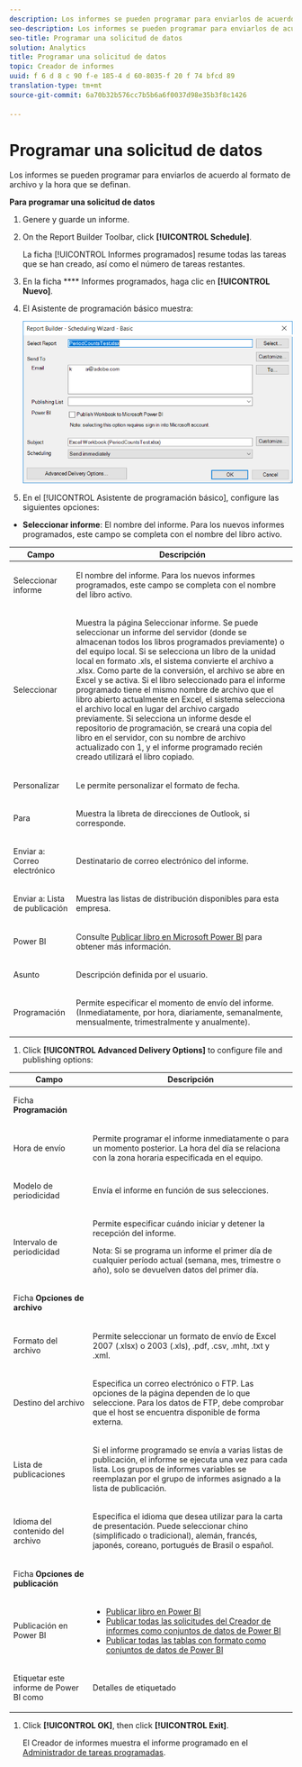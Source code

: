 ```yaml
---
description: Los informes se pueden programar para enviarlos de acuerdo al formato de archivo y la hora que se definan.
seo-description: Los informes se pueden programar para enviarlos de acuerdo al formato de archivo y la hora que se definan.
seo-title: Programar una solicitud de datos
solution: Analytics
title: Programar una solicitud de datos
topic: Creador de informes
uuid: f 6 d 8 c 90 f-e 185-4 d 60-8035-f 20 f 74 bfcd 89
translation-type: tm+mt
source-git-commit: 6a70b32b576cc7b5b6a6f0037d98e35b3f8c1426

---
```



# Programar una solicitud de datos

Los informes se pueden programar para enviarlos de acuerdo al formato de archivo y la hora que se definan.

**Para programar una solicitud de datos**

1. Genere y guarde un informe.
1. On the Report Builder Toolbar, click **[!UICONTROL Schedule]**.

   La ficha [!UICONTROL Informes programados] resume todas las tareas que se han creado, así como el número de tareas restantes.
1. En la ficha **** Informes programados, haga clic en **[!UICONTROL Nuevo]**.
1. El Asistente de programación básico muestra:

   ![](assets/simple-schedule-wizard.png)

1. En el [!UICONTROL Asistente de programación básico], configure las siguientes opciones:

* **Seleccionar informe**: El nombre del informe. Para los nuevos informes programados, este campo se completa con el nombre del libro activo.

<table id="table_6D5B1B832EB0451293F1902E2A1D1068"> 
 <thead> 
  <tr> 
   <th colname="col1" class="entry"> Campo </th> 
   <th colname="col2" class="entry"> Descripción </th> 
  </tr>
 </thead>
 <tbody> 
  <tr> 
   <td colname="col1"> <p>Seleccionar informe </p> </td> 
   <td colname="col2"> <p>El nombre del informe. Para los nuevos informes programados, este campo se completa con el nombre del libro activo. </p> </td> 
  </tr> 
  <tr> 
   <td colname="col1"> <p>Seleccionar </p> </td> 
   <td colname="col2"> <p>Muestra la página <span class="wintitle">Seleccionar informe</span>. Se puede seleccionar un informe del servidor (donde se almacenan todos los libros programados previamente) o del equipo local. Si se selecciona un libro de la unidad local en formato <span class="filepath">.xls</span>, el sistema convierte el archivo a <span class="filepath">.xlsx</span>. Como parte de la conversión, el archivo se abre en Excel y se activa. Si el libro seleccionado para el informe programado tiene el mismo nombre de archivo que el libro abierto actualmente en Excel, el sistema selecciona el archivo local en lugar del archivo cargado previamente. Si selecciona un informe desde el repositorio de programación, se creará una copia del libro en el servidor, con su nombre de archivo actualizado con 1, y el informe programado recién creado utilizará el libro copiado. </p> </td> 
  </tr> 
  <tr> 
   <td colname="col1"> <p>Personalizar </p> </td> 
   <td colname="col2"> <p>Le permite personalizar el formato de fecha. </p> </td> 
  </tr> 
  <tr> 
   <td colname="col1"> <p>Para </p> </td> 
   <td colname="col2"> <p>Muestra la libreta de direcciones de Outlook, si corresponde. </p> </td> 
  </tr> 
  <tr> 
   <td colname="col1"> <p>Enviar a: Correo electrónico </p> </td> 
   <td colname="col2"> <p>Destinatario de correo electrónico del informe. </p> </td> 
  </tr> 
  <tr> 
   <td colname="col1"> <p>Enviar a: Lista de publicación </p> </td> 
   <td colname="col2"> <p>Muestra las listas de distribución disponibles para esta empresa. </p> </td> 
  </tr> 
  <tr> 
   <td colname="col1"> <p>Power BI </p> </td> 
   <td colname="col2"> <p>Consulte <a href="../../analyze/report-builder/c-publish-power-bi/integration-power-bi.md#section_BA137EA92A46483F83BB5C1C40FBA002" format="dita" scope="local">Publicar libro en Microsoft Power BI</a> para obtener más información. </p> </td> 
  </tr> 
  <tr> 
   <td colname="col1"> <p>Asunto </p> </td> 
   <td colname="col2"> <p>Descripción definida por el usuario. </p> </td> 
  </tr> 
  <tr> 
   <td colname="col1"> <p>Programación </p> </td> 
   <td colname="col2"> <p> Permite especificar el momento de envío del informe. (Inmediatamente, por hora, diariamente, semanalmente, mensualmente, trimestralmente y anualmente). </p> </td> 
  </tr> 
 </tbody> 
</table>

1. Click **[!UICONTROL Advanced Delivery Options]** to configure file and publishing options:

<table id="table_1BA8A5600DE94A33B83B096E69CE15F3"> 
 <thead> 
  <tr> 
   <th colname="col1" class="entry"> Campo </th> 
   <th colname="col2" class="entry"> Descripción </th> 
  </tr>
 </thead>
 <tbody> 
  <tr> 
   <td colname="col1"> <p>Ficha <b>Programación</b> </p> </td> 
   <td colname="col2"> </td> 
  </tr> 
  <tr> 
   <td colname="col1"> <p>Hora de envío </p> </td> 
   <td colname="col2"> <p>Permite programar el informe inmediatamente o para un momento posterior. La hora del día se relaciona con la zona horaria especificada en el equipo. </p> </td> 
  </tr> 
  <tr> 
   <td colname="col1"> <p>Modelo de periodicidad </p> </td> 
   <td colname="col2"> <p>Envía el informe en función de sus selecciones. </p> </td> 
  </tr> 
  <tr> 
   <td colname="col1"> <p>Intervalo de periodicidad </p> </td> 
   <td colname="col2"> <p>Permite especificar cuándo iniciar y detener la recepción del informe. </p> <p> <p>Nota: Si se programa un informe el primer día de cualquier período actual (semana, mes, trimestre o año), solo se devuelven datos del primer día. </p> </p> </td> 
  </tr> 
  <tr> 
   <td colname="col1"> <p>Ficha <b>Opciones de archivo</b> </p> </td> 
   <td colname="col2"> </td> 
  </tr> 
  <tr> 
   <td colname="col1"> <p>Formato del archivo </p> </td> 
   <td colname="col2"> <p>Permite seleccionar un formato de envío de Excel 2007 (<span class="filepath">.xlsx</span>) o 2003 (<span class="filepath">.xls</span>), <span class="filepath">.pdf</span>, <span class="filepath">.csv</span>, <span class="filepath">.mht</span>, <span class="filepath">.txt</span> y <span class="filepath">.xml</span>. </p> </td> 
  </tr> 
  <tr> 
   <td colname="col1"> <p> Destino del archivo </p> </td> 
   <td colname="col2"> <p> Especifica un correo electrónico o FTP. Las opciones de la página dependen de lo que seleccione. Para los datos de FTP, debe comprobar que el host se encuentra disponible de forma externa. </p> </td> 
  </tr> 
  <tr> 
   <td colname="col1"> <p>Lista de publicaciones </p> </td> 
   <td colname="col2"> <p> Si el informe programado se envía a varias listas de publicación, el informe se ejecuta una vez para cada lista. Los grupos de informes variables se reemplazan por el grupo de informes asignado a la lista de publicación. </p> </td> 
  </tr> 
  <tr> 
   <td colname="col1"> <p>Idioma del contenido del archivo </p> </td> 
   <td colname="col2"> <p>Especifica el idioma que desea utilizar para la carta de presentación. Puede seleccionar chino (simplificado o tradicional), alemán, francés, japonés, coreano, portugués de Brasil o español. </p> </td> 
  </tr> 
  <tr> 
   <td colname="col1"> <p>Ficha <b>Opciones de publicación</b> </p> </td> 
   <td colname="col2"> </td> 
  </tr> 
  <tr> 
   <td colname="col1"> <p>Publicación en Power BI </p> </td> 
   <td colname="col2"> 
    <ul id="ul_40697E4FB2CE4F34B857FBF153D6D6D5"> 
     <li id="li_023E4750814D415EBC899269C9EA5D46"><a href="../../analyze/report-builder/c-publish-power-bi/integration-power-bi.md#section_BA137EA92A46483F83BB5C1C40FBA002" format="dita" scope="local"> Publicar libro en Power BI</a> </li> 
     <li id="li_9B684BE22AF94ABC903405EE83951A80"><a href="../../analyze/report-builder/c-publish-power-bi/integration-power-bi.md#section_E48148793E794169B766C73995897B9F" format="dita" scope="local"> Publicar todas las solicitudes del Creador de informes como conjuntos de datos de Power BI</a> </li> 
     <li id="li_7B0BD285BC1749D1B2C65759CA97877B"><a href="../../analyze/report-builder/c-publish-power-bi/integration-power-bi.md#section_6F8422B90D3F4F7EB5D4C97BFFA807AD" format="dita" scope="local"> Publicar todas las tablas con formato como conjuntos de datos de Power BI</a> </li> 
    </ul> </td> 
  </tr> 
  <tr> 
   <td colname="col1"> <p>Etiquetar este informe de Power BI como </p> </td> 
   <td colname="col2"> <p>Detalles de etiquetado </p> </td> 
  </tr> 
 </tbody> 
</table>

1. Click **[!UICONTROL OK]**, then click **[!UICONTROL Exit]**.

   El Creador de informes muestra el informe programado en el [Administrador de tareas programadas](../../analyze/report-builder/r-arb-scheduled-reports.md#section_69306B8D833F4DF7BBFA53753B0E6C31).
